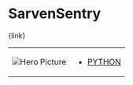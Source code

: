 # SarvenSentry 

{link}
<table>
<tr>
<td>

![Hero Picture](hero.png?raw=true "Hero Picture")

</td>
<td>
<ul>
<li>

[PYTHON](SarvenSentry.py)

</li>
</td>
</tr>
<table>